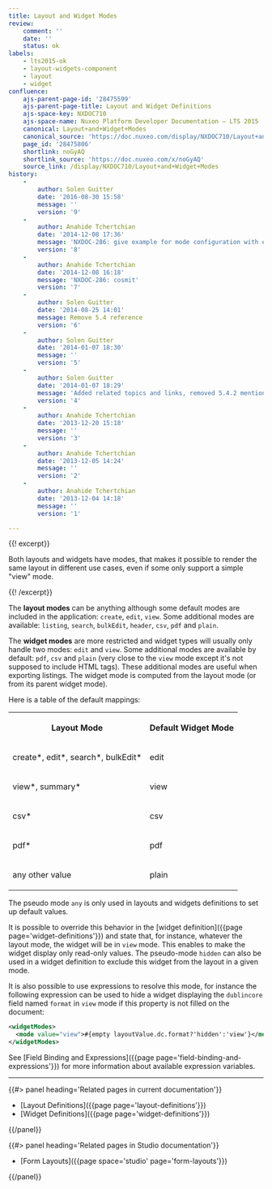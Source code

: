 ```yaml
---
title: Layout and Widget Modes
review:
    comment: ''
    date: ''
    status: ok
labels:
    - lts2015-ok
    - layout-widgets-component
    - layout
    - widget
confluence:
    ajs-parent-page-id: '28475599'
    ajs-parent-page-title: Layout and Widget Definitions
    ajs-space-key: NXDOC710
    ajs-space-name: Nuxeo Platform Developer Documentation — LTS 2015
    canonical: Layout+and+Widget+Modes
    canonical_source: 'https://doc.nuxeo.com/display/NXDOC710/Layout+and+Widget+Modes'
    page_id: '28475806'
    shortlink: noGyAQ
    shortlink_source: 'https://doc.nuxeo.com/x/noGyAQ'
    source_link: /display/NXDOC710/Layout+and+Widget+Modes
history:
    - 
        author: Solen Guitter
        date: '2016-08-30 15:58'
        message: ''
        version: '9'
    - 
        author: Anahide Tchertchian
        date: '2014-12-08 17:36'
        message: 'NXDOC-286: give example for mode configuration with expressions'
        version: '8'
    - 
        author: Anahide Tchertchian
        date: '2014-12-08 16:18'
        message: 'NXDOC-286: cosmit'
        version: '7'
    - 
        author: Solen Guitter
        date: '2014-08-25 14:01'
        message: Remove 5.4 reference
        version: '6'
    - 
        author: Solen Guitter
        date: '2014-01-07 18:30'
        message: ''
        version: '5'
    - 
        author: Solen Guitter
        date: '2014-01-07 18:29'
        message: 'Added related topics and links, removed 5.4.2 mentions'
        version: '4'
    - 
        author: Anahide Tchertchian
        date: '2013-12-20 15:18'
        message: ''
        version: '3'
    - 
        author: Anahide Tchertchian
        date: '2013-12-05 14:24'
        message: ''
        version: '2'
    - 
        author: Anahide Tchertchian
        date: '2013-12-04 14:18'
        message: ''
        version: '1'

---
```

{{! excerpt}}

Both layouts and widgets have modes, that makes it possible to render the same layout in different use cases, even if some only support a simple "view" mode.

{{! /excerpt}}

The **layout modes** can be anything although some default modes are included in the application: `create`, `edit`, `view`. Some additional modes are available: `listing`, `search`, `bulkEdit`, `header`, `csv`, `pdf` and `plain`.

The **widget modes** are more restricted and widget types will usually only handle two modes: `edit` and `view`. Some additional modes are available by default:&nbsp;`pdf`, `csv` and&nbsp;`plain` (very close to the `view` mode except it's not supposed to include HTML tags). These additional modes are useful when exporting listings. The widget mode is computed from the layout mode (or from its parent widget mode).

Here is a table of the default mappings:

<table><tbody><tr><th colspan="1">

Layout Mode

</th><th colspan="1">

Default Widget Mode

</th></tr><tr><td colspan="1">

create*, edit*, search*, bulkEdit*

</td><td colspan="1">

edit

</td></tr><tr><td colspan="1">

view*, summary*

</td><td colspan="1">

view

</td></tr><tr><td colspan="1">

csv*

</td><td colspan="1">

csv

</td></tr><tr><td colspan="1">

pdf*

</td><td colspan="1">

pdf

</td></tr><tr><td colspan="1">

any other value

</td><td colspan="1">

plain

</td></tr></tbody></table>

The pseudo mode&nbsp;`any` is only used in layouts and widgets definitions to set up default values.

It is possible to override this behavior in the [widget definition]({{page page='widget-definitions'}}) and state that, for instance, whatever the layout mode, the widget will be in `view` mode. This enables to make the widget display only read-only values. The pseudo-mode&nbsp;`hidden` can also be used in a widget definition to exclude this widget from the layout in a given mode.

It is also possible to use expressions to resolve this mode, for instance the following expression can be used to hide a widget displaying the `dublincore` field named `format` in `view` mode if this property is not filled on the document:

```xml
<widgetModes>
  <mode value="view">#{empty layoutValue.dc.format?'hidden':'view'}</mode>
</widgetModes>
```

See [Field Binding and Expressions]({{page page='field-binding-and-expressions'}}) for more information about available expression variables.

* * *

<div class="row" data-equalizer data-equalize-on="medium"><div class="column medium-6">{{#> panel heading='Related pages in current documentation'}}

*   [Layout Definitions]({{page page='layout-definitions'}})
*   [Widget Definitions]({{page page='widget-definitions'}})

{{/panel}}</div><div class="column medium-6">{{#> panel heading='Related pages in Studio documentation'}}

*   [Form Layouts]({{page space='studio' page='form-layouts'}})

{{/panel}}</div></div>